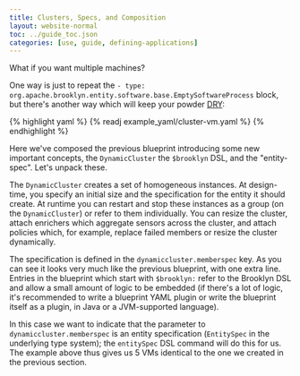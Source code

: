 ```yaml
---
title: Clusters, Specs, and Composition
layout: website-normal
toc: ../guide_toc.json
categories: [use, guide, defining-applications]
---
```


What if you want multiple machines?

One way is just to repeat the `- type: org.apache.brooklyn.entity.software.base.EmptySoftwareProcess` block,
but there's another way which will keep your powder [DRY](http://en.wikipedia.org/wiki/Don't_repeat_yourself):

{% highlight yaml %}
{% readj example_yaml/cluster-vm.yaml %}
{% endhighlight %}

Here we've composed the previous blueprint introducing some new important concepts, the `DynamicCluster`
the `$brooklyn` DSL, and the "entity-spec".  Let's unpack these. 

The `DynamicCluster` creates a set of homogeneous instances.
At design-time, you specify an initial size and the specification for the entity it should create.
At runtime you can restart and stop these instances as a group (on the `DynamicCluster`) or refer to them
individually. You can resize the cluster, attach enrichers which aggregate sensors across the cluster, 
and attach policies which, for example, replace failed members or resize the cluster dynamically.

The specification is defined in the `dynamiccluster.memberspec` key.  As you can see it looks very much like the
previous blueprint, with one extra line.  Entries in the blueprint which start with `$brooklyn:`
refer to the Brooklyn DSL and allow a small amount of logic to be embedded
(if there's a lot of logic, it's recommended to write a blueprint YAML plugin or write the blueprint itself
as a plugin, in Java or a JVM-supported language).  

In this case we want to indicate that the parameter to `dynamiccluster.memberspec` is an entity specification
(`EntitySpec` in the underlying type system); the `entitySpec` DSL command will do this for us.
The example above thus gives us 5 VMs identical to the one we created in the previous section.
